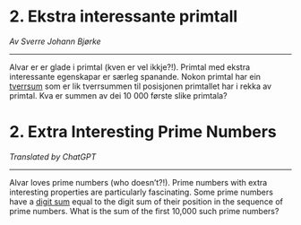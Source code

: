# 2. Ekstra interessante primtall

*Av Sverre Johann Bjørke*

---

Alvar er er glade i primtal (kven er vel ikkje?!). Primtal med ekstra interessante egenskapar er særleg spanande. Nokon primtal har ein [tverrsum][] som er lik tverrsummen til posisjonen primtallet har i rekka av primtal. Kva er summen av dei 10 000 første slike primtala?

[tverrsum]: https://www.matematikk.org/oss.html?tid=89233

# 2. Extra Interesting Prime Numbers

*Translated by ChatGPT*

---

Alvar loves prime numbers (who doesn’t?!). Prime numbers with extra interesting properties are particularly fascinating. Some prime numbers have a [digit sum][] equal to the digit sum of their position in the sequence of prime numbers. What is the sum of the first 10,000 such prime numbers?

[digit sum]: https://en.wikipedia.org/wiki/Digit_sum
